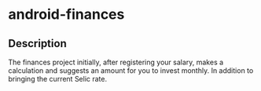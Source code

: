 # android-finances

## Description
The finances project initially, after registering your salary,
makes a calculation and suggests an amount for you to invest monthly.
In addition to bringing the current Selic rate.
